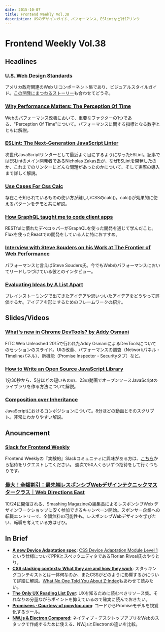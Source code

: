 ```yaml
---
date: 2015-10-07
title: Frontend Weekly Vol.38
description: USのデザインガイド、パフォーマンス、ESlintなど計17リンク
---
```


# Frontend Weekly Vol.38

## Headlines

### [U.S. Web Design Standards](https://playbook.cio.gov/designstandards/)

アメリカ政府関連のWeb UIコンポーネント集であり、ビジュアルスタイルガイド。[この開発にまつわるストーリー](https://medium.com/@USDigitalService/introducing-u-s-web-design-standards-aff21383afd6)も合わせてどうぞ。

### [Why Performance Matters: The Perception Of Time](http://www.smashingmagazine.com/2015/09/why-performance-matters-the-perception-of-time/)

Webのパフォーマンス改善において、重要なファクターの1つである、"Perception Of Time"について。パフォーマンスに関する指標となる数字とともに解説。

### [ESLint: The Next-Generation JavaScript Linter](http://www.smashingmagazine.com/2015/09/eslint-the-next-generation-javascript-linter/)

次世代JavaScriptリンターとして最近よく目にするようになったESLint。記事ではESLintのメイン開発者であるNicholas Zakas氏が、なぜESLintを開発したのか、これまでのリンターにどんな問題があったのかについて、そして実際の導入まで詳しく解説。

### [Use Cases For Css Calc](http://vincentp.me/blog/use-cases-for-calc/)

存在こそ知られているものの使い方が難しいCSSのcalc()。calc()が効果的に使えるパターンをデモと共に解説。

### [How GraphQL taught me to code client apps](https://medium.com/@gregoryziegan/how-graphql-taught-me-to-code-client-apps-1c631a9953bd)

RESTfulに慣れたデベロッパーがGraphQLを使った開発を通じて学んだこと。Fluxを使ったReactでの開発をしている人に特におすすめ。

### [Interview with Steve Souders on his Work at The Frontier of Web Performance](http://webdesignledger.com/steve-souders-interview)

パフォーマンスと言えばSteve Souders氏。今でもWebのパフォーマンスにおいてリードしつづけている彼とのインタビュー。

### [Evaluating Ideas by A List Apart](http://alistapart.com/blog/post/evaluating-ideas)

ブレインストーミングで出てきたアイデアや思いついたアイデアをどうやって評価するか。アイデアを形にするためのフレームワークの紹介。

## Slides/Videos

### [What's new in Chrome DevTools? by Addy Osmani](https://speakerdeck.com/addyosmani/whats-new-in-chrome-devtools)

FITC Web Unleashed 2015で行われたAddy OsmaniによるDevToolsについてのセッションのスライド。UIの改善、パフォーマンスの調査（Networkパネル・Timelineパネル）、新機能（Promise Inspector・Securityタブ）など。

### [How to Write an Open Source JavaScript Library](https://egghead.io/series/how-to-write-an-open-source-javascript-library)

1分30秒から、5分ほどの短いものの、23の動画でオープンソースJavaScriptのライブラリを作る方法について解説。

### [Composition over Inheritance](https://medium.com/humans-create-software/composition-over-inheritance-cb6f88070205)

JavaScriptにおけるコンポジションについて。8分ほどの動画とそのスクリプト。非常にわかりやすい解説。

## Anouncement

### [Slack for Frontend Weekly](https://studiomohawk.typeform.com/to/Kj8Gaj)

Frontend Weeklyの『実験的』Slackコミュニティに興味がある方は、[こちら](https://studiomohawk.typeform.com/to/Kj8Gaj)から招待をリクエストしてください。 週次で50人くらいずつ招待をして行くつもりです。

### [最大！全額割引：最先端レスポンシブWebデザインテクニックマスタークラス｜Web Directions East](http://webdirectionseast.org/respond15/recruit-entry.html)

10/24に開催される、Smashing Magazineの編集長によるレスポンシブWeb デザインワークショップに安く参加できるキャンペーン開始。スポンサー企業への転職エントリーで、全額無料の可能性も。レスポンシブWebデザインを学びたい、転職を考えている方はぜひ。

## In Brief

- [**A new Device Adaptation spec**](http://www.quirksmode.org/blog/archives/2015/09/a_new_device_ad.html): [CSS Device Adaptation Module Level 1](https://drafts.csswg.org/css-device-adapt/)という仕様についてPPKとスペックエディタであるFlorian Rivoal氏のやりとり。
- [**CSS stacking contexts: What they are and how they work**](http://tiffanybbrown.com/2015/09/css-stacking-contexts-wtf/): スタッキングコンテキストとは一体何なのか、またCSSがどのように影響するかについて詳細に解説。[What No One Told You About Z-Index](http://philipwalton.com/articles/what-no-one-told-you-about-z-index/)もあわせて読みたい。
- [**The Only UX Reading List Ever**](https://medium.com/interactive-mind/the-only-ux-reading-list-ever-d420edb3f4ff): UXを知るために読むべきリソース集。それなりの分量ながらポイントを抑えているので確実に読んでおきたい。
- [**Promisees · Courtesy of ponyfoo.com**](http://bevacqua.github.io/promisees/): コードからPromiseモデルを視覚化するツール。
- [**NW.js & Electron Compared**](http://tangiblejs.com/posts/nw-js-electron-compared): ネイティブ・デスクトップアプリをWebのスタックで作成するために使える、NW.jsとElectronの違いを比較。
